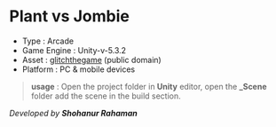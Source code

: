 **Plant vs Jombie**
===================

 - Type : Arcade
 - Game Engine : Unity-v-5.3.2
 - Asset : [glitchthegame](https://www.glitchthegame.com/public-domain-game-art/) (public domain)
 - Platform : PC & mobile devices
 
 

> **usage** : Open the project folder in **Unity** editor, open the **_Scene** folder add the scene in the build section.


*Developed by **Shohanur Rahaman***